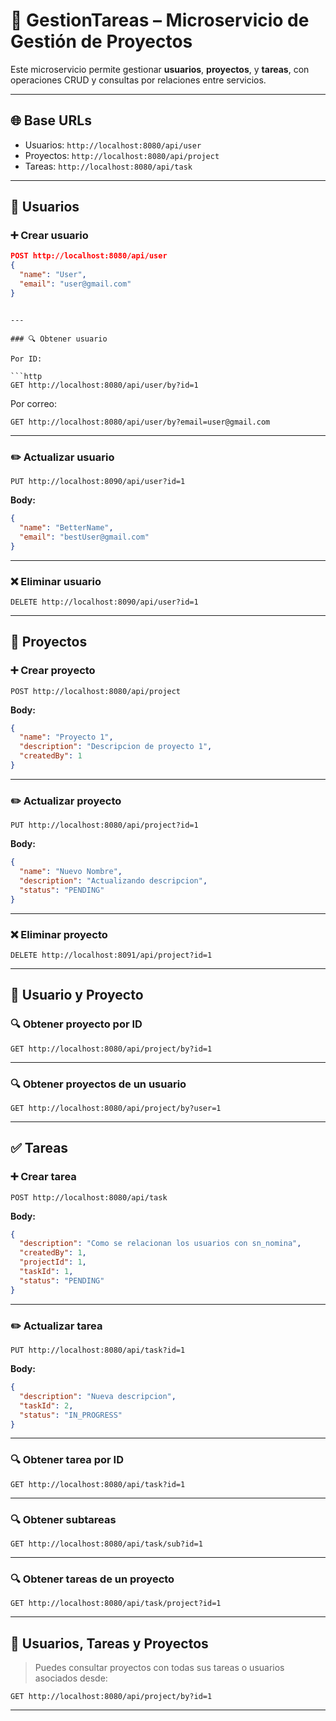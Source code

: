 # 📘 GestionTareas – Microservicio de Gestión de Proyectos

Este microservicio permite gestionar **usuarios**, **proyectos**, y **tareas**, con operaciones CRUD y consultas por relaciones entre servicios.

---

## 🌐 Base URLs

- Usuarios: `http://localhost:8080/api/user`
- Proyectos: `http://localhost:8080/api/project`
- Tareas: `http://localhost:8080/api/task`

---

## 👤 Usuarios

### ➕ Crear usuario

```json
POST http://localhost:8080/api/user
{
  "name": "User",
  "email": "user@gmail.com"
}
```
```

---

### 🔍 Obtener usuario

Por ID:

```http
GET http://localhost:8080/api/user/by?id=1
```

Por correo:

```http
GET http://localhost:8080/api/user/by?email=user@gmail.com
```

---

### ✏️ Actualizar usuario

```http
PUT http://localhost:8090/api/user?id=1
```

**Body:**

```json
{
  "name": "BetterName",
  "email": "bestUser@gmail.com"
}
```

---

### ❌ Eliminar usuario

```http
DELETE http://localhost:8090/api/user?id=1
```

---

## 📁 Proyectos

### ➕ Crear proyecto

```http
POST http://localhost:8080/api/project
```

**Body:**

```json
{
  "name": "Proyecto 1",
  "description": "Descripcion de proyecto 1",
  "createdBy": 1
}
```

---

### ✏️ Actualizar proyecto

```http
PUT http://localhost:8080/api/project?id=1
```

**Body:**

```json
{
  "name": "Nuevo Nombre",
  "description": "Actualizando descripcion",
  "status": "PENDING"
}
```

---

### ❌ Eliminar proyecto

```http
DELETE http://localhost:8091/api/project?id=1
```

---

## 🔗 Usuario y Proyecto

### 🔍 Obtener proyecto por ID

```http
GET http://localhost:8080/api/project/by?id=1
```

---

### 🔍 Obtener proyectos de un usuario

```http
GET http://localhost:8080/api/project/by?user=1
```

---

## ✅ Tareas

### ➕ Crear tarea

```http
POST http://localhost:8080/api/task
```

**Body:**

```json
{
  "description": "Como se relacionan los usuarios con sn_nomina",
  "createdBy": 1,
  "projectId": 1,
  "taskId": 1,
  "status": "PENDING"
}
```

---

### ✏️ Actualizar tarea

```http
PUT http://localhost:8080/api/task?id=1
```

**Body:**

```json
{
  "description": "Nueva descripcion",
  "taskId": 2,
  "status": "IN_PROGRESS"
}
```

---

### 🔍 Obtener tarea por ID

```http
GET http://localhost:8080/api/task?id=1
```

---

### 🔍 Obtener subtareas

```http
GET http://localhost:8080/api/task/sub?id=1
```

---

### 🔍 Obtener tareas de un proyecto

```http
GET http://localhost:8080/api/task/project?id=1
```

---

## 👥 Usuarios, Tareas y Proyectos

> Puedes consultar proyectos con todas sus tareas o usuarios asociados desde:

```http
GET http://localhost:8080/api/project/by?id=1
```

---
